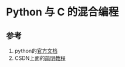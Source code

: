 # Python 与 C 的混合编程
## 参考
1. python的[官方文档](https://docs.python.org/2/extending/extending.html#id5)
2. CSDN上面的[简明教程](http://www.voidcn.com/article/p-vrcojger-uo.html)